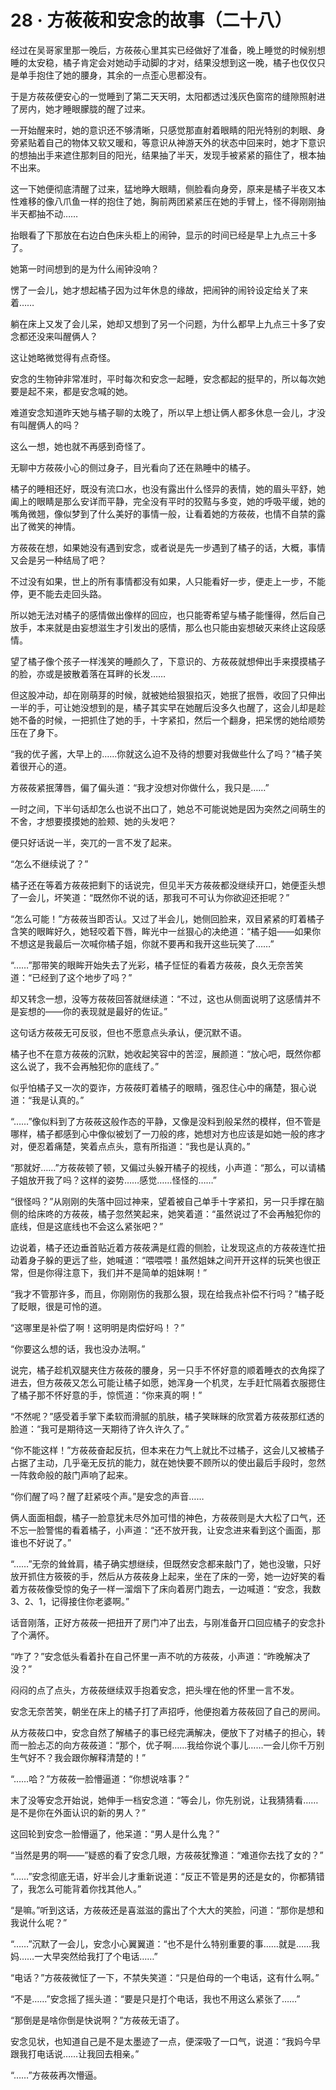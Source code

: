 # 28 · 方莜莜和安念的故事（二十八）

经过在吴哥家里那一晚后，方莜莜心里其实已经做好了准备，晚上睡觉的时候别想睡的太安稳，橘子肯定会对她动手动脚的才对，结果没想到这一晚，橘子也仅仅只是单手抱住了她的腰身，其余的一点歪心思都没有。

于是方莜莜便安心的一觉睡到了第二天天明，太阳都透过浅灰色窗帘的缝隙照射进了房内，她才睡眼朦胧的醒了过来。

一开始醒来时，她的意识还不够清晰，只感觉那直射着眼睛的阳光特别的刺眼、身旁紧贴着自己的物体又软又暖和，等意识从神游天外的状态中回来时，她才下意识的想抽出手来遮住那刺目的阳光，结果抽了半天，发现手被紧紧的箍住了，根本抽不出来。

这一下她便彻底清醒了过来，猛地睁大眼睛，侧脸看向身旁，原来是橘子半夜又本性难移的像八爪鱼一样的抱住了她，胸前两团紧紧压在她的手臂上，怪不得刚刚抽半天都抽不动……

抬眼看了下那放在右边白色床头柜上的闹钟，显示的时间已经是早上九点三十多了。

她第一时间想到的是为什么闹钟没响？

愣了一会儿，她才想起橘子因为过年休息的缘故，把闹钟的闹铃设定给关了来着……

躺在床上又发了会儿呆，她却又想到了另一个问题，为什么都早上九点三十多了安念都还没来叫醒俩人？

这让她略微觉得有点奇怪。

安念的生物钟非常准时，平时每次和安念一起睡，安念都起的挺早的，所以每次她要是起不来，都是安念喊的她。

难道安念知道昨天她与橘子聊的太晚了，所以早上想让俩人都多休息一会儿，才没有叫醒俩人的吗？

这么一想，她也就不再感到奇怪了。

无聊中方莜莜小心的侧过身子，目光看向了还在熟睡中的橘子。

橘子的睡相还好，既没有流口水，也没有露出什么怪异的表情，她的眉头平舒，她阖上的眼睛是那么安详而平静，完全没有平时的狡黠与多变，她的呼吸平缓，她的嘴角微翘，像似梦到了什么美好的事情一般，让看着她的方莜莜，也情不自禁的露出了微笑的神情。

方莜莜在想，如果她没有遇到安念，或者说是先一步遇到了橘子的话，大概，事情又会是另一种结局了吧？

不过没有如果，世上的所有事情都没有如果，人只能看好一步，便走上一步，不能停，更不能去走回头路。

所以她无法对橘子的感情做出像样的回应，也只能寄希望与橘子能懂得，然后自己放手，本来就是由妄想滋生才引发出的感情，那么也只能由妄想破灭来终止这段感情。

望了橘子像个孩子一样浅笑的睡颜久了，下意识的、方莜莜就想伸出手来摸摸橘子的脸，亦或是披散着落在耳畔的长发……

但这股冲动，却在刚萌芽的时候，就被她给狠狠掐灭，她抿了抿唇，收回了只伸出一半的手，可让她没想到的是，橘子其实早在她醒后没多久也醒了，这会儿却是趁她不备的时候，一把抓住了她的手，十字紧扣，然后一个翻身，把呆愣的她给顺势压在了身下。

“我的优子酱，大早上的……你就这么迫不及待的想要对我做些什么了吗？”橘子笑着很开心的道。

方莜莜紧抿薄唇，偏了偏头道：“我才没想对你做什么，我只是……”

一时之间，下半句话却怎么也说不出口了，她总不可能说她是因为突然之间萌生的不舍，才想要摸摸她的脸颊、她的头发吧？

便只好话说一半，突兀的一言不发了起来。

“怎么不继续说了？”

橘子还在等着方莜莜把剩下的话说完，但见半天方莜莜都没继续开口，她便歪头想了一会儿，坏笑道：“既然你不说的话，那我可不可认为你欲迎还拒呢？”

“怎么可能！”方莜莜当即否认。又过了半会儿，她侧回脸来，双目紧紧的盯着橘子含笑的眼眸好久，她轻咬着下唇，眸光中一丝狠心的决绝道：“橘子姐——如果你不想这是我最后一次喊你橘子姐，你就不要再和我开这些玩笑了……”

“……”那带笑的眼眸开始失去了光彩，橘子怔怔的看着方莜莜，良久无奈苦笑道：“已经到了这个地步了吗？”

却又转念一想，没等方莜莜回答就继续道：“不过，这也从侧面说明了这感情并不是妄想的——你的表现就是最好的佐证。”

这句话方莜莜无可反驳，但也不愿意点头承认，便沉默不语。

橘子也不在意方莜莜的沉默，她收起笑容中的苦涩，展颜道：“放心吧，既然你都这么说了，我不会再触犯你的底线了。”

似乎怕橘子又一次的耍诈，方莜莜盯着橘子的眼睛，强忍住心中的痛楚，狠心说道：“我是认真的。”

“……”像似料到了方莜莜这般作态的平静，又像是没料到般呆然的模样，但不管是哪样，橘子都感到心中像似被划了一刀般的疼，她想对方也应该是如她一般的疼才对，便忍着痛楚，笑着点点头，意有所指道：“我也是认真的。”

“那就好……”方莜莜顿了顿，又偏过头躲开橘子的视线，小声道：“那么，可以请橘子姐放开我了吗？这样的姿势……感觉……怪怪的……”

“很怪吗？”从刚刚的失落中回过神来，望着被自己单手十字紧扣，另一只手撑在脑侧的给床咚的方莜莜，橘子忽然笑起来，她笑着道：“虽然说过了不会再触犯你的底线，但是这底线也不会这么紧张吧？”

边说着，橘子还边垂首贴近着方莜莜满是红霞的侧脸，让发现这点的方莜莜连忙扭动着身子躲的更远了些，她喊道：“喂喂喂！虽然姐妹之间开开这样的玩笑也很正常，但是你得注意下，我们并不是简单的姐妹啊！”

“我才不管那许多，而且，你刚刚伤的我那么狠，现在给我点补偿不行吗？”橘子眨了眨眼，很是可怜的道。

“这哪里是补偿了啊！这明明是肉偿好吗！？”

“你要这么想的话，我也没办法啊。”

说完，橘子趁机双腿夹住方莜莜的腰身，另一只手不怀好意的顺着睡衣的衣角探了进去，但方莜莜又怎么可能让橘子如愿，她浑身一个机灵，左手赶忙隔着衣服摁住了橘子那不怀好意的手，惊慌道：“你来真的啊！”

“不然呢？”感受着手掌下柔软而滑腻的肌肤，橘子笑眯眯的欣赏着方莜莜那红透的脸道：“我可是期待这一天期待了许久许久了。”

“你不能这样！”方莜莜奋起反抗，但本来在力气上就比不过橘子，这会儿又被橘子占据了主动，几乎毫无反抗的能力，就在她快要不顾所以的使出最后手段时，忽然一阵救命般的敲门声响了起来。

“你们醒了吗？醒了赶紧吱个声。”是安念的声音……

俩人面面相觑，橘子一脸意犹未尽外加可惜的神色，方莜莜则是大大松了口气，还不忘一脸警惕的看着橘子，小声道：“还不放开我，让安念进来看到这个画面，那谁也不好说了。”

“……”无奈的耸耸肩，橘子确实想继续，但既然安念都来敲门了，她也没辙，只好放开抓住方筱筱的手，然后从方莜莜身上起来，坐在了床的一旁，她一边好笑的看着方莜莜像受惊的兔子一样一溜烟下了床向着房门跑去，一边喊道：“安念，我数 3、2、1，记得接住你老婆啊。”

话音刚落，正好方莜莜一把扭开了房门冲了出去，与刚准备开口回应橘子的安念扑了个满怀。

“咋了？”安念低头看着扑在自己怀里一声不吭的方莜莜，小声道：“昨晚解决了没？”

闷闷的点了点头，方莜莜继续双手抱着安念，把头埋在他的怀里一言不发。

安念无奈苦笑，朝坐在床上的橘子打了声招呼，他便抱着方莜莜回了自己的房间。

从方莜莜口中，安念自然了解橘子的事已经完满解决，便放下了对橘子的担心，转而一脸忐忑的向方莜莜道：“那个，优子啊……我给你说个事儿……一会儿你千万别生气好不？我会跟你解释清楚的！”

“……哈？”方莜莜一脸懵逼道：“你想说啥事？”

末了没等安念开始说，她伸手一档安念道：“等会儿，你先别说，让我猜猜看……是不是你在外面认识的新的男人？”

这回轮到安念一脸懵逼了，他呆道：“男人是什么鬼？”

“当然是男的啊——”疑惑的看了安念几眼，方莜莜犹豫道：“难道你去找了女的？”

“……”安念彻底无语，好半会儿才重新说道：“反正不管是男的还是女的，你都猜错了，我怎么可能背着你找其他人。”

“是嘛。”听到这话，方莜莜还是喜滋滋的露出了个大大的笑脸，问道：“那你是想和我说什么呢？”

“……”沉默了一会儿，安念小心翼翼道：“也不是什么特别重要的事……就是……我妈……一大早突然给我打了个电话……”

“电话？”方莜莜微怔了一下，不禁失笑道：“只是伯母的一个电话，这有什么啊。”

“不是……”安念摇了摇头道：“要是只是打个电话，我也不用这么紧张了……”

“那倒是是啥你倒是快说啊？”方莜莜无语了。

安念见状，也知道自己是不是太墨迹了一点，便深吸了一口气，说道：“我妈今早跟我打电话说……让我回去相亲。”

“……”方莜莜再次懵逼。

